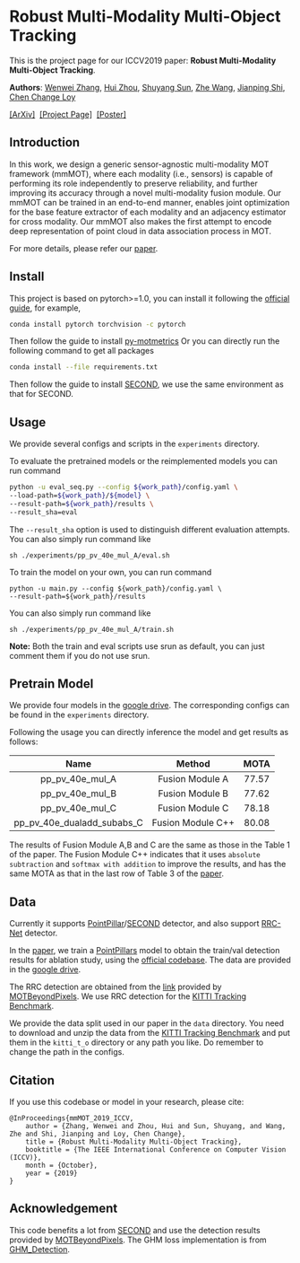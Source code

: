 # Robust Multi-Modality Multi-Object Tracking

This is the project page for our ICCV2019 paper: **Robust Multi-Modality Multi-Object Tracking**.

**Authors**: [Wenwei Zhang](http://zhangwenwei.cn), [Hui Zhou](https://scholar.google.com/citations?user=i35tdbMAAAAJ&hl=zh-CN), [Shuyang Sun](https://kevin-ssy.github.io/), [Zhe Wang](https://wang-zhe.me/), [Jianping Shi](http://shijianping.me/), [Chen Change Loy](http://personal.ie.cuhk.edu.hk/~ccloy/)

[[ArXiv]](https://arxiv.org/abs/1909.03850)&nbsp;  [[Project Page]](#)&nbsp;  [[Poster]](http://zhangwenwei.cn/files/mmMOT_poster_final.pdf)

## Introduction

In this work, we design a generic sensor-agnostic multi-modality MOT framework (mmMOT), where each modality (i.e., sensors) is capable of performing its role independently to preserve reliability, and further improving its accuracy through a novel multi-modality fusion module. Our mmMOT can be trained in an end-to-end manner, enables joint optimization for the base feature extractor of each modality and an adjacency estimator for cross modality. Our mmMOT also makes the first attempt to encode deep representation of point cloud in data association process in MOT. 

For more details, please refer our [paper](https://arxiv.org/abs/1909.03850).

## Install

This project is based on pytorch>=1.0, you can install it following the [official guide](https://pytorch.org/get-started/locally/), for example,

```bash
conda install pytorch torchvision -c pytorch

```

Then follow the guide to install [py-motmetrics](https://github.com/cheind/py-motmetrics)
Or you can directly run the following command to get all packages

```bash
conda install --file requirements.txt
```

Then follow the guide to install [SECOND](https://github.com/traveller59/second.pytorch), we use the same environment as that for SECOND.


## Usage

We provide several configs and scripts in the `experiments` directory. 

To evaluate the pretrained models or the reimplemented models you can run command
```bash
python -u eval_seq.py --config ${work_path}/config.yaml \
--load-path=${work_path}/${model} \
--result-path=${work_path}/results \
--result_sha=eval
```
The `--result_sha` option is used to distinguish different evaluation attempts.
You can also simply run command like
```
sh ./experiments/pp_pv_40e_mul_A/eval.sh
```

To train the model on your own, you can run command
```
python -u main.py --config ${work_path}/config.yaml \
--result-path=${work_path}/results 
```
You can also simply run command like
```
sh ./experiments/pp_pv_40e_mul_A/train.sh
```

**Note:** Both the train and eval scripts use srun as default, you can just comment them if you do not use srun.


## Pretrain Model

We provide four models in the [google drive](https://drive.google.com/open?id=1IJ6rWSJw-BExQP-N25RNmQzUeTYSmwj6). 
The corresponding configs can be found in the `experiments` directory.

Following the usage you can directly inference the model and get results as follows:


|    Name    |  Method  | MOTA |
| :-----------: | :-----: | :--: |
|pp_pv_40e_mul_A|Fusion Module A| 77.57|
|pp_pv_40e_mul_B|Fusion Module B| 77.62|
|pp_pv_40e_mul_C|Fusion Module C| 78.18|
|pp_pv_40e_dualadd_subabs_C|Fusion Module C++| 80.08|

The results of Fusion Module A,B and C are the same as those in the Table 1 of the paper.
The Fusion Module C++ indicates that it uses `absolute subtraction` and `softmax with addition` to improve the results, and has the same MOTA as that in the last row of Table 3 of the [paper](https://arxiv.org/abs/1909.03850).


## Data

Currently it supports [PointPillar](https://github.com/nutonomy/second.pytorch)/[SECOND](https://github.com/traveller59/second.pytorch) detector, and also support [RRC-Net](https://github.com/xiaohaoChen/rrc_detection) detector.

In the [paper](https://arxiv.org/abs/1909.03850), we train a [PointPillars](https://arxiv.org/abs/1812.05784) model to obtain the train/val detection results for ablation study, using the [official codebase](https://github.com/nutonomy/second.pytorch). The data are provided in the [google drive](https://drive.google.com/open?id=1IJ6rWSJw-BExQP-N25RNmQzUeTYSmwj6).

The RRC detection are obtained from the [link](https://drive.google.com/file/d/1ZR1qEf2qjQYA9zALLl-ZXuWhqG9lxzsM/view) provided by [MOTBeyondPixels](https://github.com/JunaidCS032/MOTBeyondPixels). We use RRC detection for the [KITTI Tracking Benchmark](http://www.cvlibs.net/datasets/kitti/eval_tracking.php).

We provide the data split used in our paper in the `data` directory. You need to download and unzip the data from the [KITTI Tracking Benchmark](http://www.cvlibs.net/datasets/kitti/eval_tracking.php) and put them in the `kitti_t_o` directory or any path you like.
Do remember to change the path in the configs.



## Citation

If you use this codebase or model in your research, please cite:
```
@InProceedings{mmMOT_2019_ICCV,
    author = {Zhang, Wenwei and Zhou, Hui and Sun, Shuyang, and Wang, Zhe and Shi, Jianping and Loy, Chen Change},
    title = {Robust Multi-Modality Multi-Object Tracking},
    booktitle = {The IEEE International Conference on Computer Vision (ICCV)},
    month = {October},
    year = {2019}
}
```

## Acknowledgement

This code benefits a lot from [SECOND](https://github.com/traveller59/second.pytorch) and use the detection results provided by [MOTBeyondPixels](https://github.com/JunaidCS032/MOTBeyondPixels). The GHM loss implementation is from [GHM_Detection](https://github.com/libuyu/GHM_Detection).

